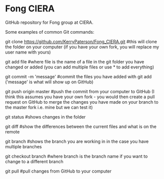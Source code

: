 # Fong CIERA

GitHub repository for Fong group at CIERA.

Some examples of common Git commands:

git clone https://github.com/KerryPaterson/Fong_CIERA.git #this will clone the folder on your computer (if you have your own fork, you will replace my user name with yours)

git add file #where file is the name of a file in the git folder you have changed or added (you can add multiple files or use * to add everything)

git commit -m 'message' #commit the files you have added with git add ('message' is what will show up on GitHub)

git push origin master #push the commit from your computer to GitHub (I think this assumes you have your own fork - you would then create a pull request on GitHub to merge the changes you have made on your branch to the master fork i.e. mine but we can test it)

git status #shows changes in the folder

git diff #show the differences between the current files and what is on the remote

git branch #shows the branch you are working in in the case you have multiple branches

git checkout branch #where branch is the branch name if you want to change to a different branch

git pull #pull changes from GitHub to your computer
